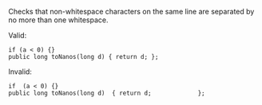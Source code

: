 
Checks that non-whitespace characters on the same line are separated by no more than one whitespace.

Valid:
````
if (a < 0) {}
public long toNanos(long d) { return d; };
````

Invalid:
````
if  (a < 0) {}
public long toNanos(long d)  { return d;             };
````
